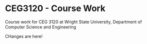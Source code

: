 # CEG3120 - Course Work

Course work for CEG 3120 at Wright State University, Department of Computer Science and Engineering

CHanges are here!